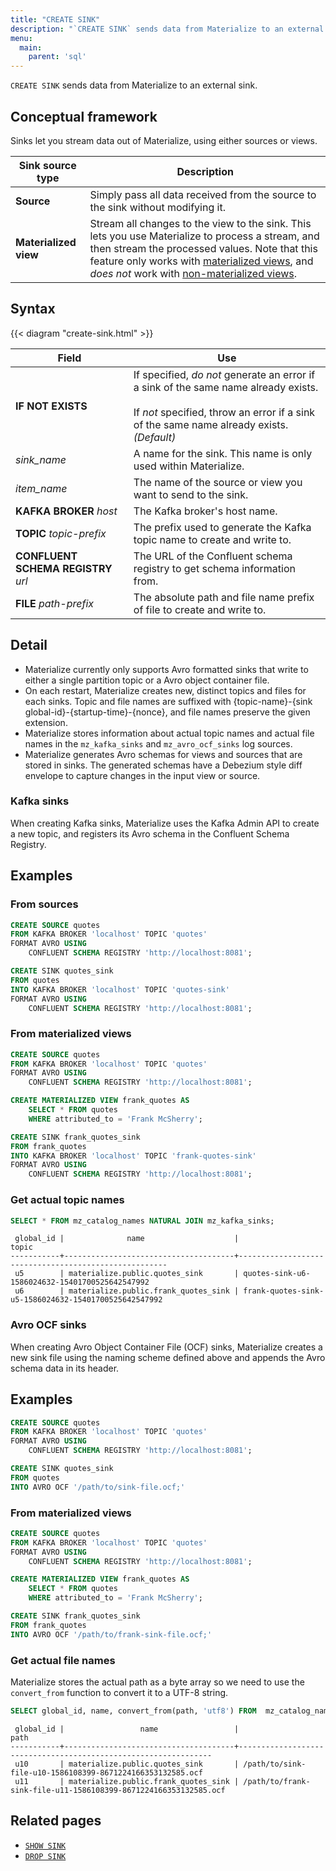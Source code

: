 ```yaml
---
title: "CREATE SINK"
description: "`CREATE SINK` sends data from Materialize to an external sink."
menu:
  main:
    parent: 'sql'
---
```


`CREATE SINK` sends data from Materialize to an external sink.

## Conceptual framework

Sinks let you stream data out of Materialize, using either sources or views.

Sink source type | Description
-----------------|------------
**Source** | Simply pass all data received from the source to the sink without modifying it.
**Materialized view** | Stream all changes to the view to the sink. This lets you use Materialize to process a stream, and then stream the processed values. Note that this feature only works with [materialized views](../create-materialized-view), and _does not_ work with [non-materialized views](../create-view).

## Syntax

{{< diagram "create-sink.html" >}}

Field | Use
------|-----
**IF NOT EXISTS** | If specified, _do not_ generate an error if a sink of the same name already exists. <br/><br/>If _not_ specified, throw an error if a sink of the same name already exists. _(Default)_
_sink&lowbar;name_ | A name for the sink. This name is only used within Materialize.
_item&lowbar;name_ | The name of the source or view you want to send to the sink.
**KAFKA BROKER** _host_ | The Kafka broker's host name.
**TOPIC** _topic-prefix_ | The prefix used to generate the Kafka topic name to create and write to.
**CONFLUENT SCHEMA REGISTRY** _url_ | The URL of the Confluent schema registry to get schema information from.
**FILE** _path-prefix_ | The absolute path and file name prefix of file to create and write to.

## Detail

- Materialize currently only supports Avro formatted sinks that write to either a single partition topic or a Avro object container file.
- On each restart, Materialize creates new, distinct topics and files for each sinks. Topic and file names are suffixed with {topic-name}-{sink global-id}-{startup-time}-{nonce}, and file names preserve the given extension.
- Materialize stores information about actual topic names and actual file names in the `mz_kafka_sinks` and `mz_avro_ocf_sinks` log sources.
- Materialize generates Avro schemas for views and sources that are stored in sinks. The generated schemas have a Debezium style diff envelope to capture changes in the input view or source.

### Kafka sinks

When creating Kafka sinks, Materialize uses the Kafka Admin API to create a new topic, and registers its Avro schema in the Confluent Schema Registry.

## Examples

### From sources

```sql
CREATE SOURCE quotes
FROM KAFKA BROKER 'localhost' TOPIC 'quotes'
FORMAT AVRO USING
    CONFLUENT SCHEMA REGISTRY 'http://localhost:8081';
```
```sql
CREATE SINK quotes_sink
FROM quotes
INTO KAFKA BROKER 'localhost' TOPIC 'quotes-sink'
FORMAT AVRO USING
    CONFLUENT SCHEMA REGISTRY 'http://localhost:8081';
```

### From materialized views

```sql
CREATE SOURCE quotes
FROM KAFKA BROKER 'localhost' TOPIC 'quotes'
FORMAT AVRO USING
    CONFLUENT SCHEMA REGISTRY 'http://localhost:8081';
```
```sql
CREATE MATERIALIZED VIEW frank_quotes AS
    SELECT * FROM quotes
    WHERE attributed_to = 'Frank McSherry';
```
```sql
CREATE SINK frank_quotes_sink
FROM frank_quotes
INTO KAFKA BROKER 'localhost' TOPIC 'frank-quotes-sink'
FORMAT AVRO USING
    CONFLUENT SCHEMA REGISTRY 'http://localhost:8081';
```

### Get actual topic names

```sql
SELECT * FROM mz_catalog_names NATURAL JOIN mz_kafka_sinks;
```

```nofmt
 global_id |              name                    |                        topic
-----------+--------------------------------------+------------------------------------------------------
 u5        | materialize.public.quotes_sink       | quotes-sink-u6-1586024632-15401700525642547992
 u6        | materialize.public.frank_quotes_sink | frank-quotes-sink-u5-1586024632-15401700525642547992
```

### Avro OCF sinks

When creating Avro Object Container File (OCF) sinks, Materialize creates a new sink file using the naming scheme defined above and appends the Avro schema data in its header.

## Examples

```sql
CREATE SOURCE quotes
FROM KAFKA BROKER 'localhost' TOPIC 'quotes'
FORMAT AVRO USING
    CONFLUENT SCHEMA REGISTRY 'http://localhost:8081';
```
```sql
CREATE SINK quotes_sink
FROM quotes
INTO AVRO OCF '/path/to/sink-file.ocf;'
```

### From materialized views

```sql
CREATE SOURCE quotes
FROM KAFKA BROKER 'localhost' TOPIC 'quotes'
FORMAT AVRO USING
    CONFLUENT SCHEMA REGISTRY 'http://localhost:8081';
```
```sql
CREATE MATERIALIZED VIEW frank_quotes AS
    SELECT * FROM quotes
    WHERE attributed_to = 'Frank McSherry';
```
```sql
CREATE SINK frank_quotes_sink
FROM frank_quotes
INTO AVRO OCF '/path/to/frank-sink-file.ocf;'
```

### Get actual file names

Materialize stores the actual path as a byte array so we need to use the `convert_from` function to convert it to a UTF-8 string.

```sql
SELECT global_id, name, convert_from(path, 'utf8') FROM  mz_catalog_names NATURAL JOIN mz_avro_ocf_sinks;
```

```nofmt
 global_id |                 name                 |                           path
-----------+--------------------------------------+----------------------------------------------------------------
 u10       | materialize.public.quotes_sink       | /path/to/sink-file-u10-1586108399-8671224166353132585.ocf
 u11       | materialize.public.frank_quotes_sink | /path/to/frank-sink-file-u11-1586108399-8671224166353132585.ocf
```

## Related pages

- [`SHOW SINK`](../show-sinks)
- [`DROP SINK`](../drop-sink)
